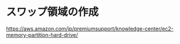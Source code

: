 # スワップ領域の作成
https://aws.amazon.com/jp/premiumsupport/knowledge-center/ec2-memory-partition-hard-drive/
